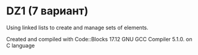 # DZ1 (7 вариант)
Using linked lists to create and manage sets of elements.

Created and compiled with Code::Blocks 17.12 GNU GCC Compiler 5.1.0. on C language
